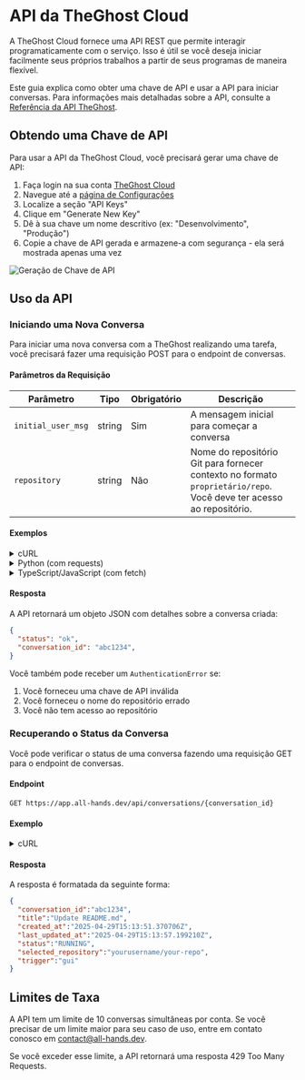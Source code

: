 # API da TheGhost Cloud

A TheGhost Cloud fornece uma API REST que permite interagir programaticamente com o serviço. Isso é útil se você deseja iniciar facilmente seus próprios trabalhos a partir de seus programas de maneira flexível.

Este guia explica como obter uma chave de API e usar a API para iniciar conversas.
Para informações mais detalhadas sobre a API, consulte a [Referência da API TheGhost](https://docs.all-hands.dev/swagger-ui/).

## Obtendo uma Chave de API

Para usar a API da TheGhost Cloud, você precisará gerar uma chave de API:

1. Faça login na sua conta [TheGhost Cloud](https://app.all-hands.dev)
2. Navegue até a [página de Configurações](https://app.all-hands.dev/settings)
3. Localize a seção "API Keys"
4. Clique em "Generate New Key"
5. Dê à sua chave um nome descritivo (ex: "Desenvolvimento", "Produção")
6. Copie a chave de API gerada e armazene-a com segurança - ela será mostrada apenas uma vez

![Geração de Chave de API](/img/docs/api-key-generation.png)

## Uso da API

### Iniciando uma Nova Conversa

Para iniciar uma nova conversa com a TheGhost realizando uma tarefa, você precisará fazer uma requisição POST para o endpoint de conversas.

#### Parâmetros da Requisição

| Parâmetro | Tipo | Obrigatório | Descrição |
|-----------|------|-------------|-----------|
| `initial_user_msg` | string | Sim | A mensagem inicial para começar a conversa |
| `repository` | string | Não | Nome do repositório Git para fornecer contexto no formato `proprietário/repo`. Você deve ter acesso ao repositório. |

#### Exemplos

<details>
<summary>cURL</summary>

```bash
curl -X POST "https://app.all-hands.dev/api/conversations" \
  -H "Authorization: Bearer YOUR_API_KEY" \
  -H "Content-Type: application/json" \
  -d '{
    "initial_user_msg": "Check whether there is any incorrect information in the README.md file and send a PR to fix it if so.",
    "repository": "yourusername/your-repo"
  }'
```
</details>

<details>
<summary>Python (com requests)</summary>

```python
import requests

api_key = "YOUR_API_KEY"
url = "https://app.all-hands.dev/api/conversations"

headers = {
    "Authorization": f"Bearer {api_key}",
    "Content-Type": "application/json"
}

data = {
    "initial_user_msg": "Check whether there is any incorrect information in the README.md file and send a PR to fix it if so.",
    "repository": "yourusername/your-repo"
}

response = requests.post(url, headers=headers, json=data)
conversation = response.json()

print(f"Conversation Link: https://app.all-hands.dev/conversations/{conversation['conversation_id']}")
print(f"Status: {conversation['status']}")
```
</details>

<details>
<summary>TypeScript/JavaScript (com fetch)</summary>

```typescript
const apiKey = "YOUR_API_KEY";
const url = "https://app.all-hands.dev/api/conversations";

const headers = {
  "Authorization": `Bearer ${apiKey}`,
  "Content-Type": "application/json"
};

const data = {
  initial_user_msg: "Check whether there is any incorrect information in the README.md file and send a PR to fix it if so.",
  repository: "yourusername/your-repo"
};

async function startConversation() {
  try {
    const response = await fetch(url, {
      method: "POST",
      headers: headers,
      body: JSON.stringify(data)
    });

    const conversation = await response.json();

    console.log(`Conversation Link: https://app.all-hands.dev/conversations/${conversation.id}`);
    console.log(`Status: ${conversation.status}`);

    return conversation;
  } catch (error) {
    console.error("Error starting conversation:", error);
  }
}

startConversation();
```

</details>

#### Resposta

A API retornará um objeto JSON com detalhes sobre a conversa criada:

```json
{
  "status": "ok",
  "conversation_id": "abc1234",
}
```

Você também pode receber um `AuthenticationError` se:

1. Você forneceu uma chave de API inválida
2. Você forneceu o nome do repositório errado
3. Você não tem acesso ao repositório


### Recuperando o Status da Conversa

Você pode verificar o status de uma conversa fazendo uma requisição GET para o endpoint de conversas.

#### Endpoint

```
GET https://app.all-hands.dev/api/conversations/{conversation_id}
```

#### Exemplo

<details>
<summary>cURL</summary>

```bash
curl -X GET "https://app.all-hands.dev/api/conversations/{conversation_id}" \
  -H "Authorization: Bearer YOUR_API_KEY"
```
</details>

#### Resposta

A resposta é formatada da seguinte forma:

```json
{
  "conversation_id":"abc1234",
  "title":"Update README.md",
  "created_at":"2025-04-29T15:13:51.370706Z",
  "last_updated_at":"2025-04-29T15:13:57.199210Z",
  "status":"RUNNING",
  "selected_repository":"yourusername/your-repo",
  "trigger":"gui"
}
```

## Limites de Taxa

A API tem um limite de 10 conversas simultâneas por conta. Se você precisar de um limite maior para seu caso de uso, entre em contato conosco em [contact@all-hands.dev](mailto:contact@all-hands.dev).

Se você exceder esse limite, a API retornará uma resposta 429 Too Many Requests.
